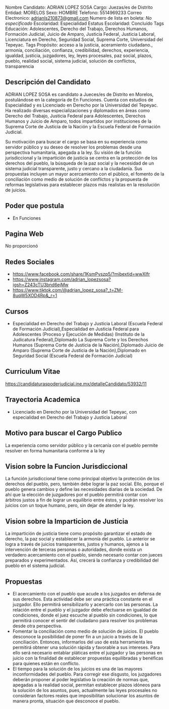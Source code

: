 Nombre Candidato: ADRIAN LOPEZ SOSA
Cargo: Juezas/es de Distrito
Entidad: MORELOS
Sexo: HOMBRE
Telefono: 5514969233
Correo Electronico: adrianls210873@gmail.com
Numero de lista en boleta: *No especificado*
Escolaridad: Especialidad
Estatus Escolaridad: Concluido
Tags Educación: Adolescentes, Derecho del Trabajo, Derechos Humanos, Formación Judicial, Juicio de Amparo, Justicia Federal, Justicia Laboral, Licenciatura en Derecho, Seguridad Social, Suprema Corte, Universidad del Tepeyac.
Tags Propósito: acceso a la justicia, aceramiento ciudadano., armonía, conciliación, confianza, credibilidad, derechos, experiencia, igualdad, justicia, juzgadores, ley, leyes procesales, paz social, plazos, pueblo, realidad social, sistema judicial, solución de conflictos, transparencia


## Descripción del Candidato 

ADRIAN LOPEZ SOSA es candidato a Jueces/es de Distrito en Morelos, postulándose en la categoría de En Funciones. Cuenta con estudios de Especialidad y es Licenciado en Derecho por la Universidad del Tepeyac. Ha realizado diversas especializaciones y diplomados en áreas como Derecho del Trabajo, Justicia Federal para Adolescentes, Derechos Humanos y Juicio de Amparo, todos impartidos por instituciones de la Suprema Corte de Justicia de la Nación y la Escuela Federal de Formación Judicial.

Su motivación para buscar el cargo se basa en su experiencia como servidor público y su deseo de resolver los problemas desde una perspectiva humanitaria, apegada a la ley.  Su visión de la función jurisdiccional y la impartición de justicia se centra en la protección de los derechos del pueblo, la búsqueda de la paz social y la necesidad de un sistema judicial transparente, justo y cercano a la ciudadanía. Sus propuestas incluyen un mayor acercamiento con el público, el fomento de la conciliación como medio de solución de conflictos y la propuesta de reformas legislativas para establecer plazos más realistas en la resolución de juicios.


## Poder que postula

- En Funciones


## Pagina Web

No proporcionó


## Redes Sociales

- https://www.facebook.com/share/1KsmPyszp5/?mibextid=wwXIfr
- https://www.instagram.com/adrian_lopezsosa?igsh=Z243cTU3bnd6ejMw
- https://www.tiktok.com/@adrian_lopez_sosa?_t=ZM-8uqW5XOD4Rp&_r=1


## Cursos

- Especialidad en Derecho del Trabajo y Justicia Laboral (Escuela Federal de Formación Judicial),Especialidad en Justicia Federal para Adolescentes (Proceso y Ejecución de Medidas) (Instituto de la Judicatura Federal),Diplomado La Suprema Corte y los Derechos Humanos (Suprema Corte de Justicia de la Nación),Diplomado Juicio de Amparo (Suprema Corte de Justicia de la Nación),Diplomado en Seguridad Social (Escuela Federal de Formación Judicial)


## Curriculum Vitae

https://candidaturaspoderjudicial.ine.mx/detalleCandidato/53932/11


## Trayectoria Academica

- Licenciado en Derecho por la Universidad del Tepeyac, con especialidad en Derecho del Trabajo y Justicia Laboral


## Motivo para buscar el Cargo Publico

La experiencia como servidor público y la cercanía con el pueblo permite resolver en forma humanitaria conforme a la ley


## Vision sobre la Funcion Jurisdiccional

La función jurisdiccional tiene como principal objetivo la protección de los derechos del pueblo, pero, también debe lograr la paz social. Ello, porque el pueblo genera cambios y define las necesidades diarias de la sociedad. De ahí que la elección de juzgadores por el pueblo permitirá contar con árbitros justos a fin de lograr un equilibrio entre éstos, y podrán resolver los juicios con un toque humano, pero, sin dejar de atender la ley.


## Vision sobre la Imparticion de Justicia

La impartición de justicia tiene como propósito garantizar el estado de derecho, la paz social y establecer la armonía del pueblo. Lo anterior se logra a través de juicios transparentes, justos y humanos, ajenos a la intervención de terceras personas o autoridades, donde exista un verdadero acercamiento con el pueblo, siendo necesario contar con jueces preparados y experimentados. Así, crecerá la confianza y credibilidad del pueblo en el sistema judicial.


## Propuestas

- El acercamiento con el pueblo que acude a los juzgados en defensa de sus derechos. Esta actividad debe ser una práctica constante en el juzgador. Ello permitirá sensibilizarlo y acercarlo con las personas. La relación entre el pueblo y el juzgador debe efectuarse en igualdad de condiciones, donde el juez escuche al pueblo sin condiciones, lo que permitirá conocer el sentir del ciudadano para resolver los problemas desde otra perspectiva.
- Fomentar la conciliación como medio de solución de juicios. El pueblo desconoce la posibilidad de poner fin a un juicio a través de la conciliación. Entonces, informarlos del uso de esta herramienta les permitirá obtener una solución rápida y favorable a sus intereses. Para ello será necesario entablar pláticas entre el juzgador y las personas en juicio con la finalidad de establecer propuestas equilibradas y benéficas para quienes están en conflicto.
- El tiempo para la solución de los juicios es una de las mayores inconformidades del pueblo. Para corregir ese disgusto, los juzgadores deberán proponer al poder legislativo la creación de normas que, apegadas a la realidad social, permitan establecer plazos idóneos para la solución de los asuntos, pues, actualmente las leyes procesales no consideran factores reales que imposibilitan solucionar los asuntos de manera pronta, situación que desconoce el pueblo.

